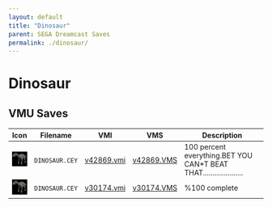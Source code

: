 ```yaml
---
layout: default
title: "Dinosaur"
parent: SEGA Dreamcast Saves
permalink: ./dinosaur/
---
```

# Dinosaur

## VMU Saves

| Icon | Filename | VMI | VMS | Description |
|------|----------|-----|-----|-------------|
| ![Dinosaur](../icons/DINOSAUR.CEY.GIF) | `DINOSAUR.CEY` | [v42869.vmi](v42869.vmi) | [v42869.VMS](v42869.VMS) | 100 percent everything.BET YOU CAN*T BEAT THAT.....................  |
| ![Dinosaur](../icons/DINOSAUR.CEY.GIF) | `DINOSAUR.CEY` | [v30174.vmi](v30174.vmi) | [v30174.VMS](v30174.VMS) | %100 complete  |
